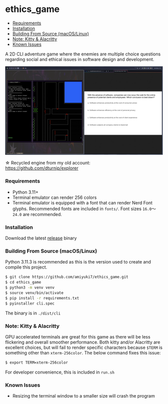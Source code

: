 # ethics_game

- [Requirements](#requirements)
- [Installation](#installation)
- [Building From Source (macOS/Linux)](#building-from-source-macoslinux)
- [Note: Kitty & Alacritty](#note-kitty-alacritty)
- [Known Issues](#known-issues)

A 2D CLI adventure game where the enemies are multiple choice questions regarding social and ethical issues in software design and development.

![](./images/preview.png)

☆ Recycled engine from my old account: https://github.com/dturnip/explorer

### Requirements

- Python 3.11+
- Terminal emulator can render 256 colors
- Terminal emulator is equipped with a font that can render Nerd Font glyphs. Recommended fonts are included in `fonts/`. Font sizes `16.0`〜`24.0` are recommended.

### Installation

Download the latest [release](https://github.com/amiyuki7/ethics_game/releases) binary

### Building From Source (macOS/Linux)

Python 3.11.3 is recommended as this is the version used to create and compile this project.

```sh
$ git clone https://github.com/amiyuki7/ethics_game.git
$ cd ethics_game
$ python3 -m venv venv
$ source venv/bin/activate
$ pip install -r requirements.txt
$ pyinstaller cli.spec
```

The binary is in `./dist/cli`

### Note: Kitty & Alacritty

GPU accelerated terminals are great for this game as there will be less flickering and overall smoother performance. Both kitty and/or Alacritty are excellent choices, but will fail to render specific characters because `$TERM` is something other than `xterm-256color`. The below command fixes this issue:

```bash
$ export TERM=xterm-256color
```

For developer convenience, this is included in `run.sh`

### Known Issues

- Resizing the terminal window to a smaller size will crash the program

